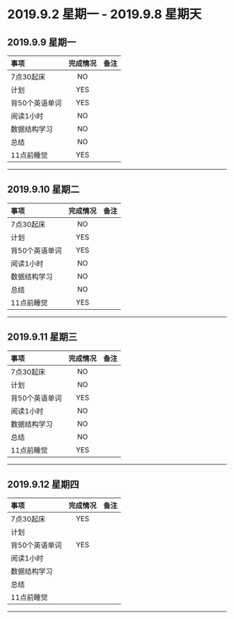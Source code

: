 # **2019.9.2 星期一 - 2019.9.8 星期天**


## 2019.9.9 星期一

| 事项           | 完成情况 | 备注 |
| :------------- | :------: | :--- |
| 7点30起床      |    NO    |      |
| 计划           |   YES    |
| 背50个英语单词 |   YES    |
| 阅读1小时      |    NO    |
| 数据结构学习   |    NO    |
| 总结           |    NO    |
| 11点前睡觉     |   YES    |


***

## 2019.9.10 星期二

| 事项           | 完成情况 | 备注 |
| :------------- | :------: | :--- |
| 7点30起床      |    NO    |      |
| 计划           |   YES    |
| 背50个英语单词 |   YES    |
| 阅读1小时      |    NO    |
| 数据结构学习   |    NO    |
| 总结           |    NO    |
| 11点前睡觉     |   YES    |


***

## 2019.9.11 星期三

| 事项           | 完成情况 | 备注 |
| :------------- | :------: | :--- |
| 7点30起床      |    NO    |      |
| 计划           |    NO    |
| 背50个英语单词 |   YES    |
| 阅读1小时      |    NO    |
| 数据结构学习   |    NO    |
| 总结           |    NO    |
| 11点前睡觉     |   YES    |


***

## 2019.9.12 星期四

| 事项           | 完成情况 | 备注 |
| :------------- | :------: | :--- |
| 7点30起床      |   YES    |      |
| 计划           |          |
| 背50个英语单词 |   YES    |
| 阅读1小时      |          |
| 数据结构学习   |          |
| 总结           |          |
| 11点前睡觉     |          |


***
